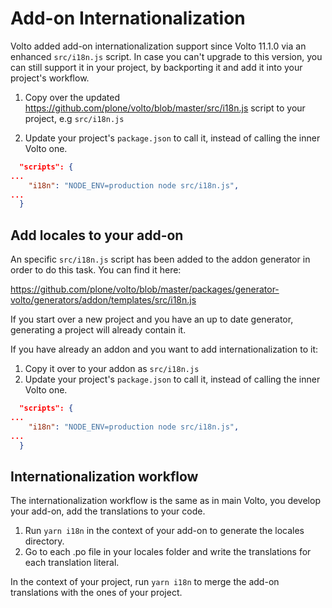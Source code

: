 # Add-on Internationalization

Volto added add-on internationalization support since Volto 11.1.0 via an enhanced `src/i18n.js` script.
In case you can't upgrade to this version, you can still support it in your project, by backporting
it and add it into your project's workflow.

1. Copy over the updated https://github.com/plone/volto/blob/master/src/i18n.js script to your project, e.g `src/i18n.js`

2. Update your project's `package.json` to call it, instead of calling the inner Volto one.

```json
  "scripts": {
...
    "i18n": "NODE_ENV=production node src/i18n.js",
...
  }
```

## Add locales to your add-on

An specific `src/i18n.js` script has been added to the addon generator in order to do this task.
You can find it here:

https://github.com/plone/volto/blob/master/packages/generator-volto/generators/addon/templates/src/i18n.js

If you start over a new project and you have an up to date generator, generating a project will already
contain it.

If you have already an addon and you want to add internationalization to it:

1. Copy it over to your addon as `src/i18n.js`
2. Update your project's `package.json` to call it, instead of calling the inner Volto one.

```json
  "scripts": {
...
    "i18n": "NODE_ENV=production node src/i18n.js",
...
  }
```

## Internationalization workflow

The internationalization workflow is the same as in main Volto, you develop your add-on, add the
translations to your code.

1. Run `yarn i18n` in the context of your add-on to generate the locales directory.
2. Go to each .po file in your locales folder and write the translations for each translation literal.

In the context of your project, run `yarn i18n` to merge the add-on translations with the ones
of your project.
